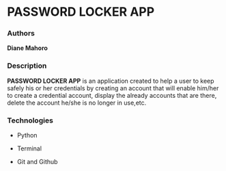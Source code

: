 # PASSWORD LOCKER APP

### Authors

__Diane Mahoro__

### Description

__PASSWORD LOCKER APP__ is an application created to help a user to keep safely his or her credentials by creating an 
account that will enable him/her to create a credential account, display the already accounts that are there, delete the account he/she is no longer in use,etc.

### Technologies

- Python

- Terminal

- Git and Github

